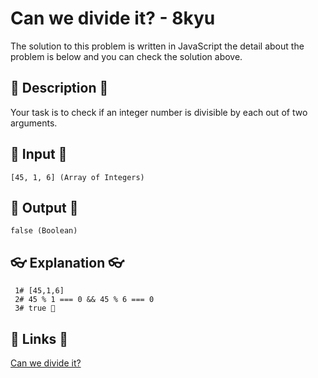 # Can we divide it? - 8kyu

The solution to this problem is written in JavaScript the detail about the problem is below and you can check the solution above.

## 💬 Description 💬

Your task is to check if an integer number is divisible by each out of two arguments.

## 🥚 Input 🥚

```
[45, 1, 6] (Array of Integers)
```

## 🐣 Output 🐣

```
false (Boolean)
```

## 👓 Explanation 👓

```
 1# [45,1,6]
 2# 45 % 1 === 0 && 45 % 6 === 0
 3# true 🎉
```

## 🔗 Links 🔗

[Can we divide it?](https://www.codewars.com/kata/598d91785d4ce3ec4f000018)
